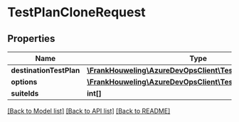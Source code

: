 # TestPlanCloneRequest

## Properties
Name | Type | Description | Notes
------------ | ------------- | ------------- | -------------
**destinationTestPlan** | [**\FrankHouweling\AzureDevOpsClient\Test\Model\TestPlan**](TestPlan.md) |  | [optional] 
**options** | [**\FrankHouweling\AzureDevOpsClient\Test\Model\CloneOptions**](CloneOptions.md) |  | [optional] 
**suiteIds** | **int[]** |  | [optional] 

[[Back to Model list]](../README.md#documentation-for-models) [[Back to API list]](../README.md#documentation-for-api-endpoints) [[Back to README]](../README.md)


